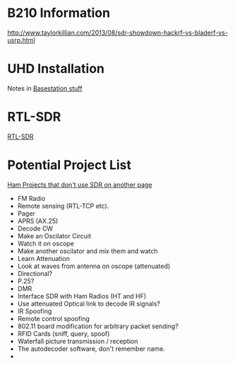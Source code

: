 <!-- TITLE: Sdr -->
<!-- SUBTITLE: A quick summary of Sdr -->

# B210 Information
http://www.taylorkillian.com/2013/08/sdr-showdown-hackrf-vs-bladerf-vs-usrp.html

# UHD Installation
Notes in [Basestation stuff](/bts_work)

# RTL-SDR
[RTL-SDR](/rtl-sdr)

# Potential Project List
[Ham Projects that don't use SDR on another page](/ham_projects)

* FM Radio
* Remote sensing (RTL-TCP etc).
* Pager
* APRS (AX.25)
* Decode CW
* Make an Oscilator Circuit
* Watch it on oscope
* Make another oscilator and mix them and watch
* Learn Attenuation
* Look at waves from antenna on oscope (attenuated)
* Directional?
* P.25?
* DMR
* Interface SDR with Ham Radios (HT and HF)
* Use attenuated Optical link to decode IR signals?
* IR Spoofing
* Remote control spoofing
* 802.11 board modification for arbitrary packet sending?
* RFID Cards (sniff, query, spoof)
* Waterfall picture transmission / reception
* The autodecoder software, don't remember name.
* 